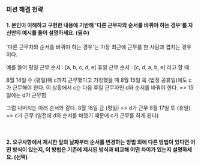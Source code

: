 ### 미션 해결 전략

#### 1. 본인이 이해하고 구현한 내용에 기반해 '다른 근무자와 순서를 바꿔야 하는 경우'를 자신만의 예시를 들어 설명하세요. (필수)

'다른 근무자와 순서를 바꿔야 하는 경우'는 가장 최근에 근무를 한 사람과 겹치는 경우이다.

예를 들어
평일 근무 순서 : [a, b, c, d, e]
휴일 근무 순서 : [c, d, a, b, e]
라고 할 때

8월 14일 수 (평일)에 c까지 근무했다고 가정했을 때
8월 15일 목 (법정 공휴일)에도 c가 근무해야 한다. 이 상황에서 c는 다음 휴일 근무자인 d와 순서를 바꿔야 한다. => 15일에는 d가 근무함

그럼 나머지는 아래 순서와 같다.
8월 16일 금 (평일) => d가 근무
8월 17일 토 (휴일) => c가 근무 (일전에 d와 순서를 바꿨기 때문에 c가 근무를 하게 된다)

<br/>

#### 2. 요구사항에서 제시한 앞의 날짜부터 순서를 변경하는 방법 외에 다른 방법이 있다면 어떤 방식이 있는지, 이 방법은 기존에 제시된 방식과 비교해 어떤 차이가 있는지 설명하세요. (선택)
